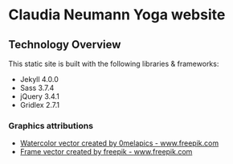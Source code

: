 # Claudia Neumann Yoga website

## Technology Overview
This static site is built with the following libraries & frameworks:

- Jekyll 4.0.0
- Sass 3.7.4
- jQuery 3.4.1
- Gridlex 2.7.1

### Graphics attributions

- <a href="https://www.freepik.com/free-photos-vectors/watercolor">Watercolor vector created by 0melapics - www.freepik.com</a>
- <a href="https://www.freepik.com/free-photos-vectors/frame">Frame vector created by freepik - www.freepik.com</a>

